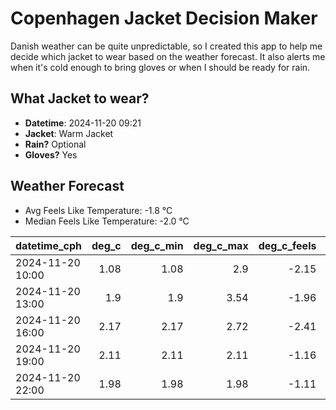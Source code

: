 
# Copenhagen Jacket Decision Maker

Danish weather can be quite unpredictable, so I created this app to help me decide which jacket to wear based on the weather forecast. 
It also alerts me when it's cold enough to bring gloves or when I should be ready for rain.

## What Jacket to wear?

- **Datetime**: 2024-11-20 09:21
- **Jacket**: Warm Jacket
- **Rain?** Optional
- **Gloves?** Yes

## Weather Forecast
- Avg Feels Like Temperature: -1.8 °C
- Median Feels Like Temperature: -2.0 °C

| datetime_cph     |   deg_c |   deg_c_min |   deg_c_max |   deg_c_feels | weather   | wind   | rain   |
|:-----------------|--------:|------------:|------------:|--------------:|:----------|:-------|:-------|
| 2024-11-20 10:00 |    1.08 |        1.08 |        2.9  |         -2.15 | Rain      | Low    | Low    |
| 2024-11-20 13:00 |    1.9  |        1.9  |        3.54 |         -1.96 | Rain      | Low    | Low    |
| 2024-11-20 16:00 |    2.17 |        2.17 |        2.72 |         -2.41 | Clouds    | Medium | None   |
| 2024-11-20 19:00 |    2.11 |        2.11 |        2.11 |         -1.16 | Clouds    | Low    | None   |
| 2024-11-20 22:00 |    1.98 |        1.98 |        1.98 |         -1.11 | Snow      | Low    | None   |
        